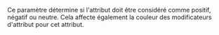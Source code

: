 Ce paramètre détermine si l'attribut doit être considéré comme positif, négatif ou neutre.
Cela affecte également la couleur des modificateurs d'attribut pour cet attribut.